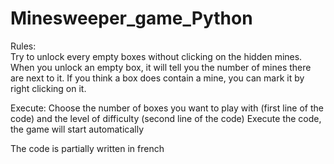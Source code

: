 # Minesweeper_game_Python
Rules:  
Try to unlock every empty boxes without clicking on the hidden mines. 
When you unlock an empty box, it will tell you the number of mines there are next to it. 
If you think a box does contain a mine, you can mark it by right clicking on it.

Execute:
Choose the number of boxes you want to play with (first line of the code) and the level of difficulty (second line of the code)
Execute the code, the game will start automatically

The code is partially written in french
